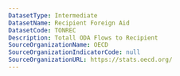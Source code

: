 ```yaml
---
DatasetType: Intermediate
DatasetName: Recipient Foreign Aid
DatasetCode: TONREC
Description: Totall ODA Flows to Recipient
SourceOrganizationName: OECD
SourceOrganizationIndicatorCode: null
SourceOrganizationURL: https://stats.oecd.org/
---
```


